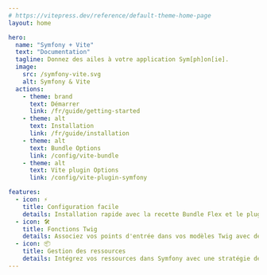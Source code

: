 ```yaml
---
# https://vitepress.dev/reference/default-theme-home-page
layout: home

hero:
  name: "Symfony + Vite"
  text: "Documentation"
  tagline: Donnez des ailes à votre application Sym[ph]on[ie].
  image:
    src: /symfony-vite.svg
    alt: Symfony & Vite
  actions:
    - theme: brand
      text: Démarrer
      link: /fr/guide/getting-started
    - theme: alt
      text: Installation
      link: /fr/guide/installation
    - theme: alt
      text: Bundle Options
      link: /config/vite-bundle
    - theme: alt
      text: Vite plugin Options
      link: /config/vite-plugin-symfony

features:
  - icon: ⚡️
    title: Configuration facile
    details: Installation rapide avec la recette Bundle Flex et le plugin Vite préconfiguré.
  - icon: 🛠️
    title: Fonctions Twig
    details: Associez vos points d'entrée dans vos modèles Twig avec des fonctions Twig.
  - icon: 📦
    title: Gestion des ressources
    details: Intégrez vos ressources dans Symfony avec une stratégie de version d'asset personnalisée.
---
```


